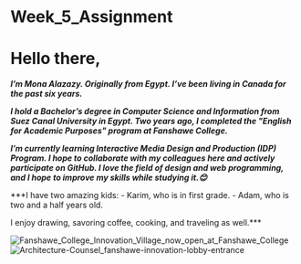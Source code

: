 # Week_5_Assignment
# Hello there,


 ***I’m Mona Alazazy. Originally from Egypt. I’ve been living in Canada for the past six years.***

 ***I hold a Bachelor’s degree in Computer Science and Information from Suez Canal University in Egypt. Two years ago, I completed the "English for Academic Purposes" program at Fanshawe College.*** 



***I’m currently learning Interactive Media Design and Production (IDP) Program. 
I hope to collaborate with my colleagues here and actively participate on GitHub. 
I love the field of design and web programming, and I hope to improve my skills while studying it.😊***

 ***I have two amazing kids: 
         - Karim, who is in first grade.
         - Adam, who is two and a half years old.

 I enjoy drawing, savoring coffee, cooking, and traveling as well.***        





![Fanshawe_College_Innovation_Village_now_open_at_Fanshawe_College](https://github.com/user-attachments/assets/cf831f7d-87e5-4dee-b87a-23be8b39d859)
![Architecture-Counsel_fanshawe-innovation-lobby-entrance](https://github.com/user-attachments/assets/64fdd9f0-5301-4a3b-9a3b-1722042ee95e)
